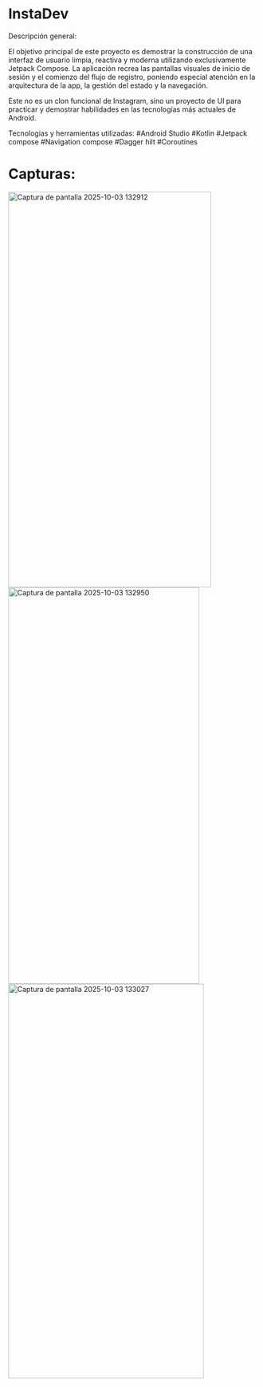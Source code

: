 
# InstaDev
Descripción general:

El objetivo principal de este proyecto es demostrar la construcción de una interfaz de usuario limpia, reactiva y moderna utilizando exclusivamente Jetpack Compose. La aplicación recrea las pantallas visuales de inicio de sesión y el comienzo del flujo de registro, poniendo especial atención en la arquitectura de la app, la gestión del estado y la navegación.

Este no es un clon funcional de Instagram, sino un proyecto de UI para practicar y demostrar habilidades en las tecnologías más actuales de Android.


Tecnologias y herramientas utilizadas:
#Android Studio #Kotlin #Jetpack compose #Navigation compose #Dagger hilt #Coroutines

# Capturas:

<img width="407" height="793" alt="Captura de pantalla 2025-10-03 132912" src="https://github.com/user-attachments/assets/fb0f3bda-7b50-49e5-b09e-57e6776882e6" />

<img width="383" height="795" alt="Captura de pantalla 2025-10-03 132950" src="https://github.com/user-attachments/assets/5f545575-cd87-4ba3-99bb-83d118ad3a7a" />

<img width="392" height="791" alt="Captura de pantalla 2025-10-03 133027" src="https://github.com/user-attachments/assets/599ef6f8-39d3-4126-a643-305743a13d8c" />

